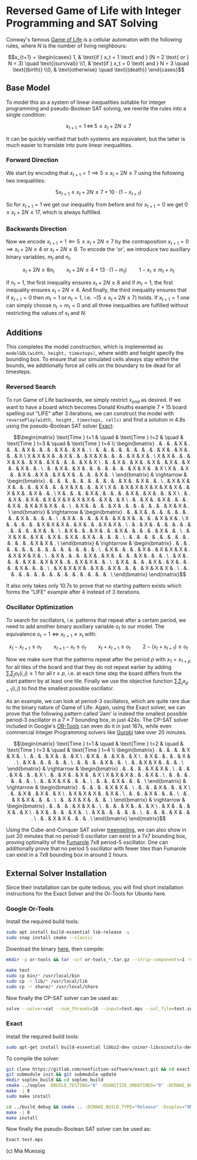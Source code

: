 # Reversed Game of Life with Integer Programming and SAT Solving

Conway's famous [Game of Life](https://en.wikipedia.org/wiki/Conway%27s_Game_of_Life) is a cellular automaton with the following rules, where $N$ is the number of living neighbours:

```math
x_{t+1} = \begin{cases}
1, & \text{if } x_t = 1 \text{ and } (N = 2 \text{ or } N = 3) \quad \text{(survival)} \\1, & \text{if } x_t = 0 \text{ and } N = 3 \quad \text{(birth)} \\0, & \text{otherwise} \quad \text{(death)}
\end{cases}
```

## Base Model

To model this as a system of linear inequalities suitable for integer programming and pseudo-Boolean SAT solving, we rewrite the rules into a single condition:
```math
x_{t+1} = 1 \, \iff \, 5 \leq x_t + 2 N \leq 7
```

It can be quickly verified that both systems are equivalent, but the latter is much easier to translate into pure linear inequalities.

### Forward Direction

We start by encoding that $x_{t+1} = 1 \implies 5 \leq x_t + 2 N \leq 7$ using the following two inequalities:
```math
5 x_{t + 1} \leq x_t + 2 N \leq 7 + 10 \cdot (1 - x_{t + 1}) 
```

So for $x_{t + 1} = 1$ we get our inequality from before and for $x_{t + 1} = 0$ we get $0 \leq x_t + 2 N \leq 17$, which is always fulfilled.

### Backwards Direction

Now we encode $x_{t+1} = 1 \impliedby 5 \leq x_t + 2 N \leq 7$ by the contraposition $x_{t+1} = 0 \implies x_t + 2 N \leq 4 \text{ or } x_t + 2 N \geq 8$. To encode the 'or', we introduce two auxillary binary variables, $m_t$ and $n_t$.
```math
x_t + 2 N \geq 8 n_t \quad \quad x_t + 2 N \leq 4 + 13 \cdot (1 - m_t) \quad \quad 1 - x_t \leq m_t + n_t
```
If $n_t = 1$, the first inequality ensures $x_t + 2 N \geq 8$ and if $m_t = 1$, the first inequality ensures $x_t + 2 N \leq 4$. And finally, the third inequality ensures that if 
$x_{t+1} = 0$ then $m_t = 1$ or $n_t = 1$, i.e. $\neg(5 \leq x_t + 2 N \leq 7)$ holds. If $x_{t + 1} = 1$ one can simply choose $n_t = m_t = 0$ and all three inequalities are fulfilled without restricting the values of $x_t$ and $N$.

## Additions

This completes the model construction, which is implemented as `modelGOL(width, height, timesteps)`, where width and height specify the bounding box. To ensure that our simulated cells always stay within the bounds, we additionally force all cells on the boundary to be dead for all timesteps.

### Reversed Search

To run Game of Life backwards, we simply restrict $x_{end}$ as desired. If we want to have a board which becomes Donald Knuths example $7 \times 15$ board spelling out "LIFE" after 3 iterations, we can construct the model with `reversePlay(width, height, timesteps, cells)` and find a solution in 4.8s using the pseudo-Boolean SAT solver [Exact](https://gitlab.com/nonfiction-software/exact):

```math
\begin{matrix}
\text{Time } t=1 & \quad & \text{Time } t=2 & \quad & \text{Time } t=3 & \quad & \text{Time } t=4 \\
\begin{bmatrix}
. & . & . & X & . & . & . & X & . & . & . & X & . & X & . \
. & . & . & . & . & . & . & . & . & X & . & X & . & . & X \
X & X & X & . & X & . & . & X & X & . & . & . & X & X & . \
X & X & . & . & X & X & . & X & . & X & . & . & . & X & X \
. & . & X & . & X & . & X & . & X & . & X & . & X & . & . \
. & . & X & . & X & . & . & . & . & . & . & X & X & . & X \
X & . & X & . & X & . & X & . & X & X & . & . & . & X & . \
\end{bmatrix}
& \rightarrow &
\begin{bmatrix}
. & . & . & . & . & . & . & . & . & . & X & . & X & . & . \
. & X & X & X & . & . & . & X & . & . & X & X & . & . & X \
X & . & X & X & X & X & X & X & . & X & X & . & X & . & . \
X & . & . & . & X & . & . & . & . & X & . & X & . & . & X \
. & . & X & . & X & . & X & X & X & X & X & . & X & . & X \
. & . & X & . & X & . & . & . & X & . & X & X & X & . & . \
. & X & . & . & . & X & . & . & . & . & . & . & X & X & . \
\end{bmatrix}
& \rightarrow &
\begin{bmatrix}
. & . & X & . & . & . & . & . & . & . & X & . & . & . & . \
. & X & . & . & . & X & . & X & X & . & . & . & X & X & . \
X & . & . & . & . & X & X & X & . & X & . & . & X & X & . \
. & . & X & . & . & . & . & . & . & . & . & . & X & . & . \
. & X & . & . & X & . & . & X & . & . & . & . & X & . & . \
. & X & X & . & X & . & X & . & X & . & X & . & . & . & . \
. & . & . & . & . & . & . & . & . & . & . & . & X & X & . \
\end{bmatrix}
& \rightarrow &
\begin{bmatrix}
. & . & . & . & . & . & . & . & . & . & . & . & . & . & . \
. & X & . & . & . & X & . & X & X & X & . & X & X & X & . \
. & X & . & . & . & X & . & X & . & . & . & X & . & . & . \
. & X & . & . & . & X & . & X & X & . & . & X & X & . & . \
. & X & . & . & . & X & . & X & . & . & . & X & . & . & . \
. & X & X & X & . & X & . & X & . & . & . & X & X & X & . \
. & . & . & . & . & . & . & . & . & . & . & . & . & . & . \
\end{bmatrix}
\end{matrix}
```

It also only takes only 10.7s to prove that no starting pattern exists which forms the "LIFE" example after 4 instead of 3 iterations.

### Oscillator Optimization

To search for oscillators, i.e. patterns that repeat after a certain period, we need to add another binary auxiliary variable $o_t$ to our model. The equivalence $o_t = 1 \iff x_{t = 1} \neq x_t$ with:
```math
x_t - x_{t + 1} \leq o_t \quad \quad x_{t + 1} - x_t \leq o_t \quad \quad x_t + x_{t + 1} \geq o_t \quad \quad 2 - (x_t + x_{t + 1}) \geq o_t
```

Now we make sure that the patterns repeat after the period $p$ with $x_1 = x_{1 + p}$ for all tiles of the board and that they do not repeat earlier by adding $\sum_i \sum_j o_{t}(i, j) \geq 1$ for all $t \leq p$, i.e. at each time step the board differs from the start pattern by at least one tile. Finally we use the objective function $\sum_i \sum_j x_{p + 1}(i, j)$ to find the smallest possible oscillator.

As an example, we can look at period-3 oscillators, which are quite rare due to the binary nature of Game of Life. Again, using the Exact solver, we can prove that the following pattern called ‘Jam’ is indeed the smallest possible period-3 oscillator in a $7 \times 7$ bounding box, in just 424s. The CP-SAT solver included in Google's [OR-Tools](https://developers.google.com/optimization) can even do it in just 167s, while even commercial Integer Programming solvers like [Gurobi](https://www.gurobi.com/) take over 20 minutes.

```math
\begin{matrix}
\text{Time } t=1 & \quad & \text{Time } t=2 & \quad & \text{Time } t=3 & \quad & \text{Time } t=4 \\
\begin{bmatrix}
. & . & . & . & X & X & . \
. & . & . & X & . & . & X \
. & X & . & . & X & . & X \
. & X & . & . & . & X & . \
. & X & . & . & . & . & . \
. & . & . & . & X & . & . \
. & . & X & X & . & . & . \
\end{bmatrix}
& \rightarrow &
\begin{bmatrix}
. & . & . & . & X & X & . \
. & . & . & X & . & . & X \
. & . & X & . & X & . & X \
X & X & X & . & . & X & . \
. & . & . & . & . & . & . \
. & . & X & X & . & . & . \
. & . & . & X & . & . & . \
\end{bmatrix}
& \rightarrow &
\begin{bmatrix}
. & . & . & . & X & X & . \
. & . & . & X & . & . & X \
. & . & X & . & X & . & X \
. & X & X & X & . & X & . \
. & . & . & X & . & . & . \
. & . & X & X & . & . & . \
. & . & X & X & . & . & . \
\end{bmatrix}
& \rightarrow &
\begin{bmatrix}
. & . & . & . & X & X & . \
. & . & . & X & . & . & X \
. & X & . & . & X & . & X \
. & X & . & . & . & X & . \
. & X & . & . & . & . & . \
. & . & . & . & X & . & . \
. & . & X & X & . & . & . \
\end{bmatrix}
\end{matrix}
```

Using the Cube-and-Conquer SAT solver [treengeling](https://github.com/arminbiere/lingeling), we can also show in just 20 minutes that no period-5 oscillator can exist in a 7x7 bounding box, proving optimality of the [Fumarole](https://conwaylife.com/wiki/Fumarole) 7x8 period-5 oscillator. One can additionally prove that no period 5 oscillator with fewer tiles than Fumarole can exist in a 7x8 bounding box in around 2 hours.

## External Solver Installation

Since their installation can be quite tedious, you will find short installation instructions for the Exact Solver and the Or-Tools for Ubuntu here.

### Google Or-Tools

Install the required build tools:

```bash
sudo apt install build-essential lsb-release -y
sudo snap install cmake --classic
```

Download the binary [here](https://developers.google.com/optimization/install/cpp/binary_linux), then compile:
```bash
mkdir -p or-tools && tar -xzf or-tools_*.tar.gz --strip-components=1 -C or-tools && cd or-tools
```

```bash
make test
sudo cp bin/* /usr/local/bin
sudo cp -r lib/* /usr/local/lib
sudo cp -r share/* /usr/local/share
```

Now finally the CP-SAT solver can be used as:
```bash
solve --solver=sat --num_threads=16 --input=test.mps --sol_file=test.sol
```

### Exact

Install the required build tools:

```bash
sudo apt-get install build-essential libbz2-dev coinor-libcoinutils-dev libboost-all-dev -y
```

To compile the solver:

```bash
git clone https://gitlab.com/nonfiction-software/exact.git && cd exact
git submodule init && git submodule update
mkdir soplex_build && cd soplex_build
cmake ../soplex -DBUILD_TESTING="0" -DSANITIZE_UNDEFINED="0" -DCMAKE_BUILD_TYPE="Release" -DBOOST="0" -DGMP="0" -DCMAKE_WINDOWS_EXPORT_ALL_SYMBOLS="0" -DZLIB="0"
make -j 8
sudo make install

cd ../build_debug && cmake .. -DCMAKE_BUILD_TYPE="Release" -Dsoplex="ON" -Dcoinutils="ON"
make -j 8
make install
```

Now finally the pseudo-Boolean SAT solver can be used as:

```bash
Exact test.mps
```

(c) Mia Muessig
